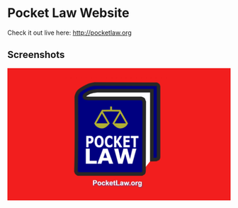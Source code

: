# Pocket Law Website

Check it out live here: 
http://pocketlaw.org


## Screenshots

<img src="https://raw.githubusercontent.com/simplegr33n/domain-pocket-law/master/resources/facebook-image.png" width="750">





